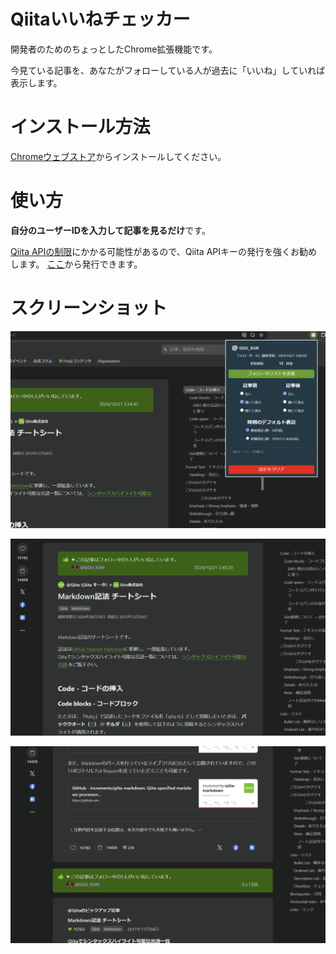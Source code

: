 # Qiitaいいねチェッカー

開発者のためのちょっとしたChrome拡張機能です。

今見ている記事を、あなたがフォローしている人が過去に「いいね」していれば表示します。


# インストール方法

[Chromeウェブストア](https://chromewebstore.google.com/detail/qiita-いいねチェッカー/fianncpmpjcheepilimdcpnnkfdmlejk?hl=ja)からインストールしてください。

# 使い方

**自分のユーザーIDを入力して記事を見るだけ**です。

[Qiita APIの制限](https://qiita.com/api/v2/docs#利用制限)にかかる可能性があるので、Qiita APIキーの発行を強くお勧めします。
[ここ](https://qiita.com/settings/tokens/new)から発行できます。


# スクリーンショット

![設定画面](https://raw.githubusercontent.com/GOUKUN5160/qiita-following-likers/refs/heads/main/Screenshots/スクショ3.png)

![ヘッダー](https://raw.githubusercontent.com/GOUKUN5160/qiita-following-likers/refs/heads/main/Screenshots/スクショ1.png)

![フッター](https://raw.githubusercontent.com/GOUKUN5160/qiita-following-likers/refs/heads/main/Screenshots/スクショ2.png)

